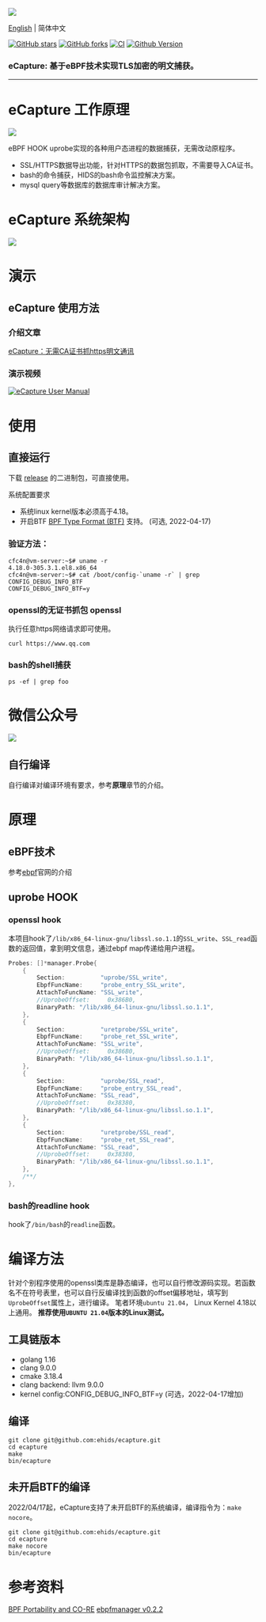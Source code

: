 ![](./images/ecapture-logo-400x400.png)

[English](./README.md) | 简体中文

[![GitHub stars](https://img.shields.io/github/stars/ehids/ecapture.svg?label=Stars&logo=github)](https://github.com/ehids/ecapture)
[![GitHub forks](https://img.shields.io/github/forks/ehids/ecapture?label=Forks&logo=github)](https://github.com/ehids/ecapture)
[![CI](https://github.com/ehids/ecapture/actions/workflows/codeql-analysis.yml/badge.svg)](https://github.com/ehids/ecapture/actions/workflows/code-analysis.yml)
[![Github Version](https://img.shields.io/github/v/release/ehids/ecapture?display_name=tag&include_prereleases&sort=semver)](https://github.com/ehids/ecapture/releases)

### eCapture: 基于eBPF技术实现TLS加密的明文捕获。

----

#  eCapture 工作原理

![](./images/how-ecapture-works.png)

eBPF HOOK uprobe实现的各种用户态进程的数据捕获，无需改动原程序。
* SSL/HTTPS数据导出功能，针对HTTPS的数据包抓取，不需要导入CA证书。
* bash的命令捕获，HIDS的bash命令监控解决方案。
* mysql query等数据库的数据库审计解决方案。

# eCapture 系统架构
![](./images/ecapture-architecture.png)

# 演示

## eCapture 使用方法
### 介绍文章
[eCapture：无需CA证书抓https明文通讯](https://mp.weixin.qq.com/s/DvTClH3JmncpkaEfnTQsRg)

### 演示视频
[![eCapture User Manual](./images/ecapture-user-manual.png)](https://www.bilibili.com/video/BV1si4y1Q74a "eCapture User Manual")

# 使用
## 直接运行
下载 [release](https://github.com/ehids/ecapture/releases) 的二进制包，可直接使用。

系统配置要求
* 系统linux kernel版本必须高于4.18。
* 开启BTF [BPF Type Format (BTF)](https://www.kernel.org/doc/html/latest/bpf/btf.html) 支持。 (可选, 2022-04-17)

### 验证方法：
```shell
cfc4n@vm-server:~$# uname -r
4.18.0-305.3.1.el8.x86_64
cfc4n@vm-server:~$# cat /boot/config-`uname -r` | grep CONFIG_DEBUG_INFO_BTF
CONFIG_DEBUG_INFO_BTF=y
```

### openssl的无证书抓包 openssl
执行任意https网络请求即可使用。
```shell
curl https://www.qq.com
```

### bash的shell捕获
```shell
ps -ef | grep foo
```

# 微信公众号
![](./images/wechat_gzhh.png)

## 自行编译
自行编译对编译环境有要求，参考**原理**章节的介绍。

# 原理
## eBPF技术
参考[ebpf](https://ebpf.io)官网的介绍

## uprobe HOOK

### openssl hook
本项目hook了`/lib/x86_64-linux-gnu/libssl.so.1.1`的`SSL_write`、`SSL_read`函数的返回值，拿到明文信息，通过ebpf map传递给用户进程。
```go
Probes: []*manager.Probe{
    {
        Section:          "uprobe/SSL_write",
        EbpfFuncName:     "probe_entry_SSL_write",
        AttachToFuncName: "SSL_write",
        //UprobeOffset:     0x386B0,
        BinaryPath: "/lib/x86_64-linux-gnu/libssl.so.1.1",
    },
    {
        Section:          "uretprobe/SSL_write",
        EbpfFuncName:     "probe_ret_SSL_write",
        AttachToFuncName: "SSL_write",
        //UprobeOffset:     0x386B0,
        BinaryPath: "/lib/x86_64-linux-gnu/libssl.so.1.1",
    },
    {
        Section:          "uprobe/SSL_read",
        EbpfFuncName:     "probe_entry_SSL_read",
        AttachToFuncName: "SSL_read",
        //UprobeOffset:     0x38380,
        BinaryPath: "/lib/x86_64-linux-gnu/libssl.so.1.1",
    },
    {
        Section:          "uretprobe/SSL_read",
        EbpfFuncName:     "probe_ret_SSL_read",
        AttachToFuncName: "SSL_read",
        //UprobeOffset:     0x38380,
        BinaryPath: "/lib/x86_64-linux-gnu/libssl.so.1.1",
    },
    /**/
},
```
### bash的readline hook
hook了`/bin/bash`的`readline`函数。

# 编译方法
针对个别程序使用的openssl类库是静态编译，也可以自行修改源码实现。若函数名不在符号表里，也可以自行反编译找到函数的offset偏移地址，填写到`UprobeOffset`属性上，进行编译。
笔者环境`ubuntu 21.04`， Linux Kernel 4.18以上通用。
**推荐使用`UBUNTU 21.04`版本的Linux测试。**

## 工具链版本
* golang 1.16
* clang 9.0.0
* cmake 3.18.4
* clang backend: llvm 9.0.0
* kernel config:CONFIG_DEBUG_INFO_BTF=y (可选，2022-04-17增加)


## 编译
```shell
git clone git@github.com:ehids/ecapture.git
cd ecapture
make
bin/ecapture
```

## 未开启BTF的编译
2022/04/17起，eCapture支持了未开启BTF的系统编译，编译指令为：`make nocore`。

```shell
git clone git@github.com:ehids/ecapture.git
cd ecapture
make nocore
bin/ecapture
```




# 参考资料
[BPF Portability and CO-RE](https://facebookmicrosites.github.io/bpf/blog/2020/02/19/bpf-portability-and-co-re.html)
[ebpfmanager v0.2.2](https://github.com/ehids/ebpfmanager)